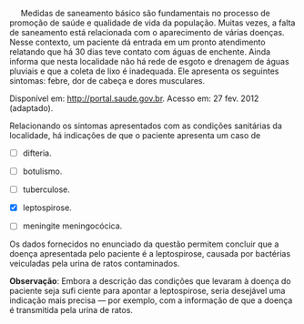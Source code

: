 

     Medidas de saneamento básico são fundamentais no processo de promoção de saúde e qualidade de vida da população. Muitas vezes, a falta de saneamento está relacionada com o aparecimento de várias doenças. Nesse contexto, um paciente dá entrada em um pronto atendimento relatando que há 30 dias teve contato com águas de enchente. Ainda informa que nesta localidade não há rede de esgoto e drenagem de águas pluviais e que a coleta de lixo é inadequada. Ele apresenta os seguintes sintomas: febre, dor de cabeça e dores musculares.

Disponível em: http://portal.saude.gov.br. Acesso em: 27 fev. 2012 (adaptado).

Relacionando os sintomas apresentados com as condições sanitárias da localidade, há indicações de que o paciente apresenta um caso de



- [ ] difteria.
- [ ] botulismo.
- [ ] tuberculose.
- [x] leptospirose.
- [ ] meningite meningocócica.


Os dados fornecidos no enunciado da questão permitem concluir que a doença apresentada pelo paciente é a leptospirose, causada por bactérias veiculadas pela urina de ratos contaminados.

**Observação**: Embora a descrição das condições que levaram à doença do paciente seja sufi ciente para apontar a leptospirose, seria desejável uma indicação mais precisa — por exemplo, com a informação de que a doença é transmitida pela urina de ratos.
